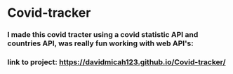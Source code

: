 # Covid-tracker
### I made this covid tracter using a covid statistic API and countries API, was really fun working with web API's:
### link to project: https://davidmicah123.github.io/Covid-tracker/
